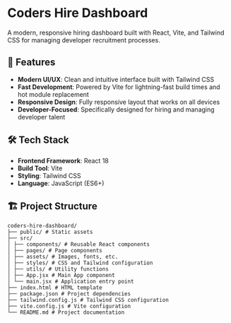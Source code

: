# Coders Hire Dashboard

A modern, responsive hiring dashboard built with React, Vite, and Tailwind CSS for managing developer recruitment processes.

## 🚀 Features

- **Modern UI/UX**: Clean and intuitive interface built with Tailwind CSS
- **Fast Development**: Powered by Vite for lightning-fast build times and hot module replacement
- **Responsive Design**: Fully responsive layout that works on all devices
- **Developer-Focused**: Specifically designed for hiring and managing developer talent

## 🛠️ Tech Stack

- **Frontend Framework**: React 18
- **Build Tool**: Vite
- **Styling**: Tailwind CSS
- **Language**: JavaScript (ES6+)

## 🏗️ Project Structure

```
coders-hire-dashboard/
├── public/ # Static assets
├── src/
│ ├── components/ # Reusable React components
│ ├── pages/ # Page components
│ ├── assets/ # Images, fonts, etc.
│ ├── styles/ # CSS and Tailwind configuration
│ ├── utils/ # Utility functions
│ ├── App.jsx # Main App component
│ └── main.jsx # Application entry point
├── index.html # HTML template
├── package.json # Project dependencies
├── tailwind.config.js # Tailwind CSS configuration
├── vite.config.js # Vite configuration
└── README.md # Project documentation
```
